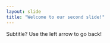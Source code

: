 ```yaml
---
layout: slide
title: "Welcome to our second slide!"
---
```

Subtitle?
Use the left arrow to go back!
